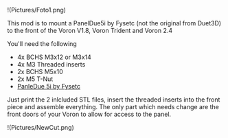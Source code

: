 !(Pictures/Foto1.png)

This mod is to mount a PanelDue5i by Fysetc (not the original from Duet3D) to the front of the Voron V1.8, Voron Trident and Voron 2.4

You'll need the following

- 4x BCHS M3x12 or M3x14 
- 4x M3 Threaded inserts
- 2x BCHS M5x10
- 2x M5 T-Nut
- [PanleDue 5i by Fysetc](https://s.click.aliexpress.com/e/_AMeWVN)

Just print the 2 inlcluded STL files, insert the threaded inserts into the front piece and assemble everything. The only part which needs change are the front doors of your Voron to allow for access to the panel.

!(Pictures/NewCut.png)

